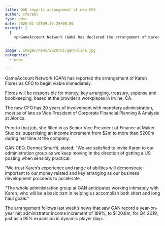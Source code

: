 ```yaml
---
title: GAN reports arrangement of new CFO
author: xforeal 
type: post
date: 2020-01-14T09:39:28+00:00
excerpt: |
  |
    <p>GameAccount Network (GAN) has declared the arrangement of Karen Flores as CFO to begin successful immediately</p>


image : images/news/2020/01/ganonline.jpg
categories:
  - news

---
```

GameAccount Network (GAN) has reported the arrangement of Karen Flores as CFO to begin viable immediately.

Flores will be responsible for money, key arranging, treasury, expense and bookkeeping, based at the provider’s workplaces in Irvine, CA.

The new CFO has 20 years of involvement with monetary administration, most as of late as Vice President of Corporate Financial Planning & Analysis at Alorica.

Prior to that job, she filled in as Senior Vice President of Finance at Maker Studios, supervising an income increment from $2m to more than $200m during her time at the company.

GAN CEO, Dermot Smurfit, stated: “We are satisfied to invite Karen to our administration group as we keep moving in the direction of getting a US posting when sensibly practical.

“We trust Karen’s experience and range of abilities will demonstrate important to our money related and key arranging as our business development proceeds to accelerate.

“The whole administration group at GAN anticipates working intimately with Karen, who will be a basic part in helping us accomplish both short and long haul goals.”

The arrangement follows last week’s news that saw GAN record a year-on-year net administrator income increment of 189%, to $120.8m, for Q4 2019; just as a 95% expansion in dynamic player days.